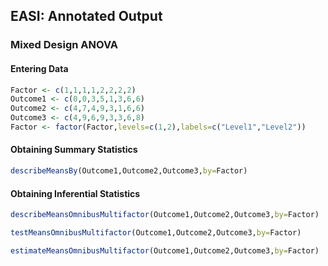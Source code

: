 
## EASI: Annotated Output

### Mixed Design ANOVA

#### Entering Data


```r
Factor <- c(1,1,1,1,2,2,2,2)
Outcome1 <- c(0,0,3,5,1,3,6,6)
Outcome2 <- c(4,7,4,9,3,1,6,6)
Outcome3 <- c(4,9,6,9,3,3,6,8)
Factor <- factor(Factor,levels=c(1,2),labels=c("Level1","Level2"))
```

#### Obtaining Summary Statistics

```r
describeMeansBy(Outcome1,Outcome2,Outcome3,by=Factor)
```

#### Obtaining Inferential Statistics

```r
describeMeansOmnibusMultifactor(Outcome1,Outcome2,Outcome3,by=Factor)
```

```r
testMeansOmnibusMultifactor(Outcome1,Outcome2,Outcome3,by=Factor)
```

```r
estimateMeansOmnibusMultifactor(Outcome1,Outcome2,Outcome3,by=Factor)
```
